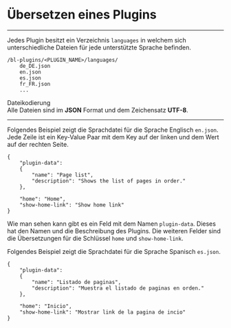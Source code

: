 # Übersetzen eines Plugins
<!-- Position: 1 -->
---
Jedes Plugin besitzt ein Verzeichnis `languages` in welchem sich unterschiedliche Dateien für jede unterstützte Sprache befinden.

```
/bl-plugins/<PLUGIN_NAME>/languages/
	de_DE.json
	en.json
	es.json
	fr_FR.json
	...
```

<div class="note">
<div class="title">Dateikodierung</div>
Alle Dateien sind im <b>JSON</b> Format und dem Zeichensatz <b>UTF-8</b>.
</div>

---

Folgendes Beispiel zeigt die Sprachdatei für die Sprache Englisch `en.json`.
Jede Zeile ist ein Key-Value Paar mit dem Key auf der linken und dem Wert auf der rechten Seite.

<pre><code data-language="JSON">{
	"plugin-data":
	{
		"name": "Page list",
		"description": "Shows the list of pages in order."
	},

	"home": "Home",
	"show-home-link": "Show home link"
}</code></pre>

Wie man sehen kann gibt es ein Feld mit dem Namen `plugin-data`. Dieses hat den Namen und die Beschreibung des Plugins.
Die weiteren Felder sind die Übersetzungen für die Schlüssel `home` und `show-home-link`.

Folgendes Beispiel zeigt die Sprachdatei für die Sprache Spanisch `es.json`.

<pre><code data-language="JSON">{
	"plugin-data":
	{
		"name": "Listado de paginas",
		"description": "Muestra el listado de paginas en orden."
	},

    "home": "Inicio",
    "show-home-link": "Mostrar link de la pagina de incio"
}</code></pre>
